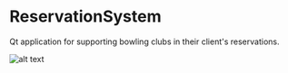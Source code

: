 # ReservationSystem
Qt application for supporting bowling clubs in their client's reservations.

![alt text](https://imgur.com/a/nv60Iri)
